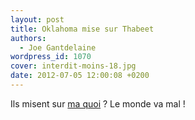 ```yaml
---
layout: post
title: Oklahoma mise sur Thabeet
authors:
  - Joe Gantdelaine
wordpress_id: 1070
cover: interdit-moins-18.jpg
date: 2012-07-05 12:00:08 +0200
---
```


Ils misent sur
[ma quoi](http://www.lequipe.fr/Basket/Actualites/Oklahoma-mise-sur-thabeet/296361)
? Le monde va mal !
